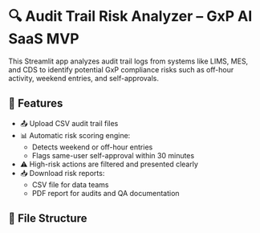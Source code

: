 # 🔍 Audit Trail Risk Analyzer – GxP AI SaaS MVP

This Streamlit app analyzes audit trail logs from systems like LIMS, MES, and CDS to identify potential GxP compliance risks such as off-hour activity, weekend entries, and self-approvals.

## 🚀 Features

- 📤 Upload CSV audit trail files
- 📊 Automatic risk scoring engine:
  - Detects weekend or off-hour entries
  - Flags same-user self-approval within 30 minutes
- ⚠️ High-risk actions are filtered and presented clearly
- 📥 Download risk reports:
  - CSV file for data teams
  - PDF report for audits and QA documentation

## 📁 File Structure


